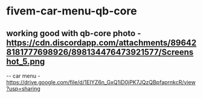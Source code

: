 # fivem-car-menu-qb-core
working good with qb-core photo - https://cdn.discordapp.com/attachments/896428181777698926/898134476473921577/Screenshot_5.png
--
--
car menu - https://drive.google.com/file/d/1EIYZ6n_GxQ1iD0jPK7JQzQBpfaprnkcR/view?usp=sharing
